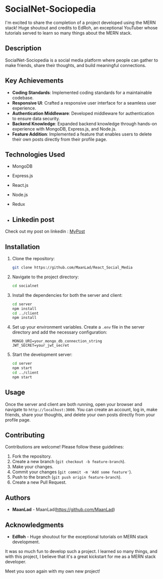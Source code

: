 # SocialNet-Sociopedia

I'm excited to share the completion of a project developed using the MERN stack! Huge shoutout and credits to EdRoh, an exceptional YouTuber whose tutorials served to learn so many things about the MERN stack.

## Description

SocialNet-Sociopedia is a social media platform where people can gather to make friends, share their thoughts, and build meaningful connections.

## Key Achievements

- **Coding Standards**: Implemented coding standards for a maintainable codebase.
- **Responsive UI**: Crafted a responsive user interface for a seamless user experience.
- **Authentication Middleware**: Developed middleware for authentication to ensure data security.
- **Backend Knowledge**: Expanded backend knowledge through hands-on experience with MongoDB, Express.js, and Node.js.
- **Feature Addition**: Implemented a feature that enables users to delete their own posts directly from their profile page.

## Technologies Used

- MongoDB
- Express.js
- React.js
- Node.js
- Redux

- ## Linkedin post

Check out my post on linkedin : [MyPost](https://www.linkedin.com/posts/maanlad_connection-socialnet-mernstack-activity-7192801023638323200-c7BA?utm_source=share&utm_medium=member_android)

## Installation

1. Clone the repository:
    ```bash
    git clone https://github.com/MaanLad/React_Social_Media
    ```
2. Navigate to the project directory:
    ```bash
    cd socialnet
    ```
3. Install the dependencies for both the server and client:
    ```bash
    cd server
    npm install
    cd ../client
    npm install
    ```
4. Set up your environment variables. Create a `.env` file in the server directory and add the necessary configuration:
    ```
    MONGO_URI=your_mongo_db_connection_string
    JWT_SECRET=your_jwt_secret
    ```

5. Start the development server:
    ```bash
    cd server
    npm start
    cd ../client
    npm start
    ```

## Usage

Once the server and client are both running, open your browser and navigate to `http://localhost:3000`. You can create an account, log in, make friends, share your thoughts, and delete your own posts directly from your profile page.

## Contributing

Contributions are welcome! Please follow these guidelines:

1. Fork the repository.
2. Create a new branch (`git checkout -b feature-branch`).
3. Make your changes.
4. Commit your changes (`git commit -m 'Add some feature'`).
5. Push to the branch (`git push origin feature-branch`).
6. Create a new Pull Request.


## Authors

- **MaanLad** - MaanLad(https://github.com/MaanLad)

## Acknowledgments

- **EdRoh** - Huge shoutout for the exceptional tutorials on MERN stack development.

It was so much fun to develop such a project. I learned so many things, and with this project, I believe that it's a great kickstart for me as a MERN stack developer.

Meet you soon again with my own new project!
